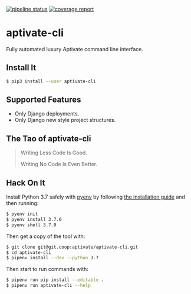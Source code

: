 [![pipeline status](https://git.coop/aptivate/internal-tools/aptivate-cli/badges/master/pipeline.svg)](https://git.coop/aptivate/internal-tools/aptivate-cli/commits/master)
[![coverage report](https://git.coop/aptivate/internal-tools/aptivate-cli/badges/master/coverage.svg)](https://git.coop/aptivate/internal-tools/aptivate-cli/commits/master)

# aptivate-cli

Fully automated luxury Aptivate command line interface.

## Install It

```bash
$ pip3 install --user aptivate-cli
```

## Supported Features

  * Only Django deployments.
  * Only Django new style project structures.

## The Tao of aptivate-cli

> Writing Less Code Is Good.
>
> Writing No Code Is Even Better.

## Hack On It

Install Python 3.7 safely with [pyenv] by following [the installation guide] and then running:

[pyenv]: https://github.com/pyenv/pyenv
[the installation guide]: https://github.com/pyenv/pyenv#basic-github-checkout

```bash
$ pyenv init
$ pyenv install 3.7.0
$ pyenv shell 3.7.0
```

Then get a copy of the tool with:

```bash
$ git clone git@git.coop:aptivate/aptivate-cli.git
$ cd aptivate-cli
$ pipenv install --dev --python 3.7
```

Then start to run commands with:

```bash
$ pipenv run pip install --editable .
$ pipenv run aptivate-cli --help
```
